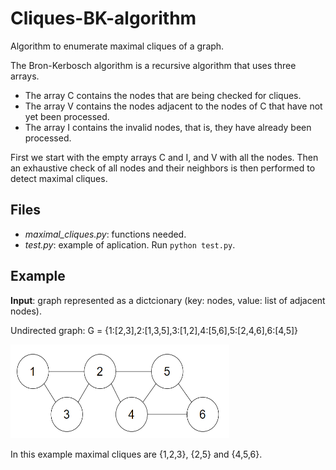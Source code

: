 # Cliques-BK-algorithm
Algorithm to enumerate maximal cliques of a graph.

The Bron-Kerbosch algorithm is a recursive algorithm that uses three arrays.
- The array C contains the nodes that are being checked for cliques.
- The array V contains the nodes adjacent to the nodes of C that have not yet been processed.
- The array I contains the invalid nodes, that is, they have already been processed.

First we start with the empty arrays C and I, and V with all the nodes. Then an exhaustive check of all nodes and their neighbors is then performed to detect maximal cliques.

## Files
- *maximal_cliques.py*: functions needed.
- *test.py*: example of aplication. Run `python test.py`.

## Example
**Input**: graph represented as a dictcionary (key: nodes, value: list of adjacent nodes).

Undirected graph: G = {1:[2,3],2:[1,3,5],3:[1,2],4:[5,6],5:[2,4,6],6:[4,5]}

<img src="imgs/graph.png" width="350" height="150">

In this example maximal cliques are {1,2,3}, {2,5} and {4,5,6}.
